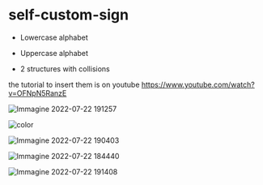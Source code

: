 # self-custom-sign


- Lowercase alphabet

- Uppercase alphabet

- 2 structures with collisions



the tutorial to insert them is on youtube
https://www.youtube.com/watch?v=OFNpN5RanzE

![Immagine 2022-07-22 191257](https://user-images.githubusercontent.com/63969450/180567493-aa06a22d-16fc-4b7c-b94b-1d98c1d4529d.png)

![color](https://user-images.githubusercontent.com/63969450/196775018-6c8203f8-339f-434d-8f47-2b48fe7d6830.png)

![Immagine 2022-07-22 190403](https://user-images.githubusercontent.com/63969450/180567508-49a9f702-c785-4571-9529-0efc3ce10bdc.png)

![Immagine 2022-07-22 184440](https://user-images.githubusercontent.com/63969450/180567512-5ae3e6ad-41f3-4d34-b483-1b0ee42a9d9b.png)

![Immagine 2022-07-22 191408](https://user-images.githubusercontent.com/63969450/180567583-c4e32b3a-0805-45ae-832a-7a1566f1bf1b.png)
